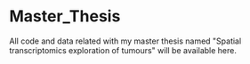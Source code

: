 # Master_Thesis

All code and data related with my master thesis named "Spatial transcriptomics exploration of tumours" will be available here.
